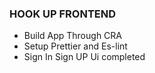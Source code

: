 ### HOOK UP FRONTEND

* Build App Through CRA
*  Setup Prettier and Es-lint 
* Sign In Sign UP Ui completed 
